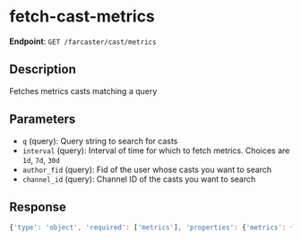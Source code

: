 # fetch-cast-metrics

**Endpoint**: `GET /farcaster/cast/metrics`

## Description
Fetches metrics casts matching a query

## Parameters
- `q` (query): Query string to search for casts
- `interval` (query): Interval of time for which to fetch metrics. Choices are `1d`, `7d`, `30d`
- `author_fid` (query): Fid of the user whose casts you want to search
- `channel_id` (query): Channel ID of the casts you want to search

## Response
```typescript
{'type': 'object', 'required': ['metrics'], 'properties': {'metrics': {'type': 'array', 'items': {'$ref': '#/components/schemas/CastsMetrics'}}}}
```
